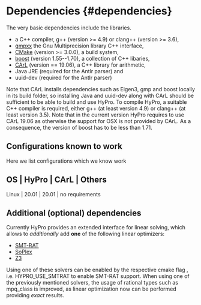 Dependencies {#dependencies}
============

The very basic dependencies include the libraries.

- a C++ compiler, g++ (version >= 4.9) or clang++ (version >= 3.6),
- [gmpxx](https://gmplib.org/) the Gnu Multiprecision library C++ interface,
- [CMake](https://cmake.org/) (version >= 3.0.0), a build system,
- [boost](http://www.boost.org/) (version 1.55--1.70), a collection of C++ libaries,
- [CArL](https://github.com/smtrat/carl) (version == 19.06), a C++ library for arithmetic,
- Java JRE (required for the Antlr parser) and
- uuid-dev (required for the Antlr parser)

Note that CArL installs dependencies such as Eigen3, gmp and boost locally in its build folder, so installing Java and uuid-dev along with CArL should be sufficient to be able to build and use HyPro.
To compile HyPro, a suitable C++ compiler is required, either g++ (at least version 4.9) or clang++ (at least version 3.5). Note that in the current version HyPro requires to use CArL 19.06 as otherwise the support for OSX is not provided by CArL. As a consequence, the version of boost has to be less than 1.71.

Configurations known to work
----------------------------

Here we list configurations which we know work

OS    | HyPro | CArL | Others
---------------------
Linux | 20.01 | 20.01 | no requirements




Additional (optional) dependencies
----------------------------------

Currently HyPro provides an extended interface for linear solving, which allows to _additionally_ add __one__ of the following linear optimizers:

- [SMT-RAT](https://github.com/smtrat/smtrat)
- [SoPlex](http://soplex.zib.de/)
- [Z3](https://github.com/Z3Prover/z3)

Using one of these solvers can be enabled by the respective cmake flag , i.e. HYPRO_USE_SMTRAT to enable SMT-RAT support. When using one of the previously mentioned solvers, the usage of rational types such as mpq_class is improved, as linear optimization now can be performed providing _exact_ results.
